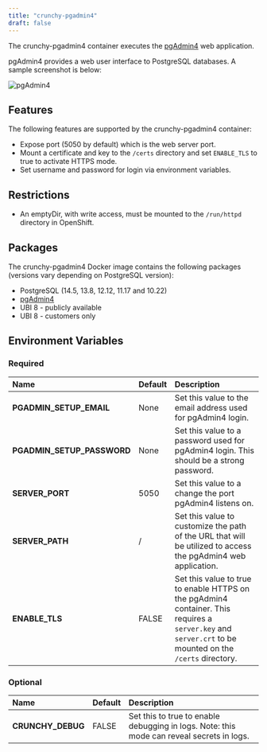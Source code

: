 ```yaml
---
title: "crunchy-pgadmin4"
draft: false
---
```


The crunchy-pgadmin4 container executes the [pgAdmin4](https://www.pgadmin.org/) web application.

pgAdmin4 provides a web user interface to PostgreSQL databases.  A
sample screenshot is below:

![pgAdmin4](/pgadmin4-screenshot.png)

## Features

The following features are supported by the crunchy-pgadmin4 container:

 * Expose port (5050 by default) which is the web server port.
 * Mount a certificate and key to the `/certs` directory and set `ENABLE_TLS` to true to activate HTTPS mode.
 * Set username and password for login via environment variables.

## Restrictions

 * An emptyDir, with write access, must be mounted to the `/run/httpd` directory in OpenShift.

## Packages

The crunchy-pgadmin4 Docker image contains the following packages (versions vary depending on PostgreSQL version):

* PostgreSQL (14.5, 13.8, 12.12, 11.17 and 10.22)
* [pgAdmin4](https://www.pgadmin.org/)
* UBI 8 - publicly available
* UBI 8 - customers only

## Environment Variables

### Required
**Name**|**Default**|**Description**
:-----|:-----|:-----
**PGADMIN_SETUP_EMAIL**|None|Set this value to the email address used for pgAdmin4 login.
**PGADMIN_SETUP_PASSWORD**|None|Set this value to a password used for pgAdmin4 login. This should be a strong password.
**SERVER_PORT**|5050|Set this value to a change the port pgAdmin4 listens on.
**SERVER_PATH**|/|Set this value to customize the path of the URL that will be utilized to access the pgAdmin4 web application.
**ENABLE_TLS**|FALSE|Set this value to true to enable HTTPS on the pgAdmin4 container. This requires a `server.key` and `server.crt` to be mounted on the `/certs` directory.

### Optional
**Name**|**Default**|**Description**
:-----|:-----|:-----
**CRUNCHY_DEBUG**|FALSE|Set this to true to enable debugging in logs. Note: this mode can reveal secrets in logs.
